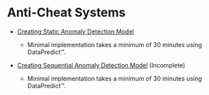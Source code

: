 # Anti-Cheat Systems

* [Creating Static Anomaly Detection Model](AntiCheatSystems/CreatingStaticAnomalyDetectionModel.md)

  * Minimal implementation takes a minimum of 30 minutes using DataPredict™.

* [Creating Sequential Anomaly Detection Model](AntiCheatSystems/CreatingSequentialAnomalyDetectionModel.md) (Incomplete)

  * Minimal implementation takes a minimum of 30 minutes using DataPredict™.
